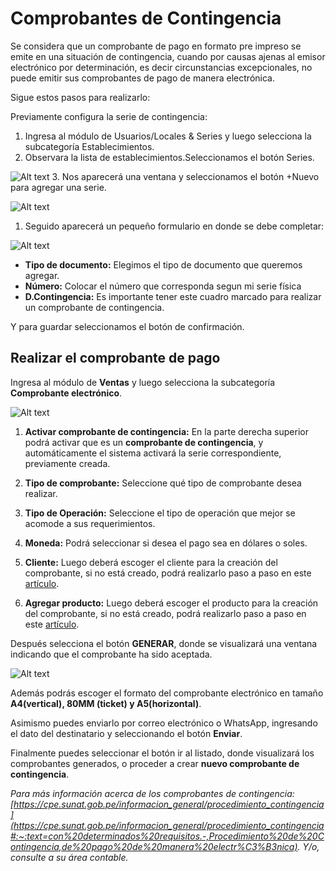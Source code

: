 # Comprobantes de Contingencia

Se considera que un comprobante de pago en formato pre impreso se emite en una situación de contingencia, cuando por causas ajenas al emisor electrónico por determinación, es decir circunstancias excepcionales, no puede emitir sus comprobantes de pago de manera electrónica.

Sigue estos pasos para realizarlo:

Previamente configura la serie de contingencia:

1. Ingresa al módulo de Usuarios/Locales & Series y luego selecciona la subcategoría Establecimientos.
2. Observara la lista de establecimientos.Seleccionamos el botón Series.

![Alt text](img/documento-de-contingencia-2.jpg)
3. Nos aparecerá una ventana y seleccionamos el botón +Nuevo para agregar una serie.

![Alt text](img/documento_de_contingencia_3.jpg)
1. Seguido aparecerá un pequeño formulario en donde se debe completar:

![Alt text](img/Tipodeoperacin4.jpg)

- **Tipo de documento:** Elegimos el tipo de documento que queremos agregar.
- **Número:** Colocar el número que corresponda segun mi serie física
- **D.Contingencia:** Es importante tener este cuadro marcado para realizar un comprobante de contingencia.

Y para guardar seleccionamos el botón de confirmación.

## Realizar el comprobante de pago

Ingresa al módulo de **Ventas** y luego selecciona la subcategoría **Comprobante electrónico**.

![Alt text](img/documento-de-contigencia-3.jpg)

1. **Activar comprobante de contingencia:** En la parte derecha superior podrá activar que es un **comprobante de contingencia**, y automáticamente el sistema activará la serie correspondiente, previamente creada.

2. **Tipo de comprobante:** Seleccione qué tipo de comprobante desea realizar.

3. **Tipo de Operación:** Seleccione el tipo de operación que mejor se acomode a sus requerimientos.

4. **Moneda:** Podrá seleccionar si desea el pago sea en dólares o soles.

5. **Cliente:** Luego deberá escoger el cliente para la creación del comprobante, si no está creado, podrá realizarlo paso a paso en este [artículo](#).

6. **Agregar producto:** Luego deberá escoger el producto para la creación del comprobante, si no está creado, podrá realizarlo paso a paso en este [artículo](#).

Después selecciona el botón **GENERAR**, donde se visualizará una ventana indicando que el comprobante ha sido aceptada.

![Alt text](img/descarga.jpg)

Además podrás escoger el formato del comprobante electrónico en tamaño **A4(vertical), 80MM (ticket) y A5(horizontal)**.

Asimismo puedes enviarlo por correo electrónico o WhatsApp, ingresando el dato del destinatario y seleccionando el botón **Enviar**.

Finalmente puedes seleccionar el botón  ir al listado, donde visualizará los comprobantes generados,  o proceder a crear **nuevo comprobante de contingencia**.

*Para más información acerca de los comprobantes de contingencia: [https://cpe.sunat.gob.pe/informacion_general/procedimiento_contingencia](https://cpe.sunat.gob.pe/informacion_general/procedimiento_contingencia#:~:text=con%20determinados%20requisitos.-,Procedimiento%20de%20Contingencia,de%20pago%20de%20manera%20electr%C3%B3nica). Y/o, consulte a su área contable.*
